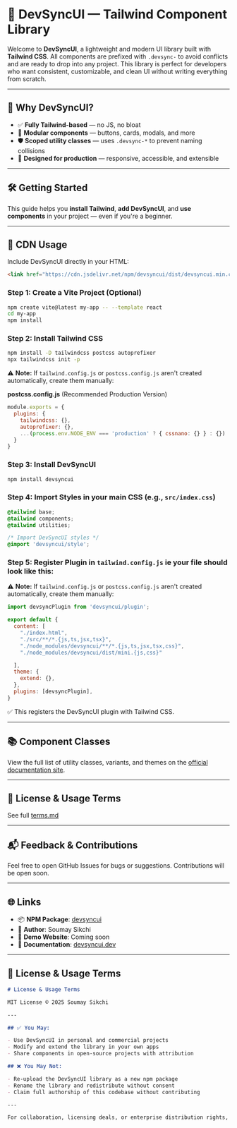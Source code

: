 # 🚀 DevSyncUI — Tailwind Component Library

Welcome to **DevSyncUI**, a lightweight and modern UI library built with **Tailwind CSS**. All components are prefixed with `.devsync-` to avoid conflicts and are ready to drop into any project. This library is perfect for developers who want consistent, customizable, and clean UI without writing everything from scratch.

---

## 📌 Why DevSyncUI?

- ✅ **Fully Tailwind-based** — no JS, no bloat
- 🧱 **Modular components** — buttons, cards, modals, and more
- 🛡️ **Scoped utility classes** — uses `.devsync-*` to prevent naming collisions
- 🎯 **Designed for production** — responsive, accessible, and extensible

---

## 🛠️ Getting Started

This guide helps you **install Tailwind**, **add DevSyncUI**, and **use components** in your project — even if you're a beginner.

---
## 🔗 CDN Usage

Include DevSyncUI directly in your HTML:

```html
<link href="https://cdn.jsdelivr.net/npm/devsyncui/dist/devsyncui.min.css" rel="stylesheet" />
```

### Step 1: Create a Vite Project (Optional)

```bash
npm create vite@latest my-app -- --template react
cd my-app
npm install
```

### Step 2: Install Tailwind CSS

```bash
npm install -D tailwindcss postcss autoprefixer
npx tailwindcss init -p
```

⚠️ **Note:** If `tailwind.config.js` or `postcss.config.js` aren't created automatically, create them manually:

**postcss.config.js** (Recommended Production Version)

```js
module.exports = {
  plugins: {
    tailwindcss: {},
    autoprefixer: {},
    ...(process.env.NODE_ENV === 'production' ? { cssnano: {} } : {})
  }
}
```

### Step 3: Install DevSyncUI

```bash
npm install devsyncui
```

### Step 4: Import Styles in your main CSS (e.g., `src/index.css`)

```css
@tailwind base;
@tailwind components;
@tailwind utilities;

/* Import DevSyncUI styles */
@import 'devsyncui/style';
```

### Step 5: Register Plugin in `tailwind.config.js` ie your file should look like this:
⚠️ **Note:** If `tailwind.config.js` or `postcss.config.js` aren't created automatically, create them manually:

```js
import devsyncPlugin from 'devsyncui/plugin';

export default {
  content: [
    "./index.html",
    "./src/**/*.{js,ts,jsx,tsx}",
    "./node_modules/devsyncui/**/*.{js,ts,jsx,tsx,css}",
    "./node_modules/devsyncui/dist/mini.{js,css}"

  ],
  theme: {
    extend: {},
  },
  plugins: [devsyncPlugin],
}
```

✅ This registers the DevSyncUI plugin with Tailwind CSS.

---

## 📚 Component Classes

View the full list of utility classes, variants, and themes on the [official documentation site](https://devsyncui.dev).

---

## 🔐 License & Usage Terms

See full [terms.md](./terms.md)

---

## 📬 Feedback & Contributions

Feel free to open GitHub Issues for bugs or suggestions. Contributions will be open soon.

---

## 🌐 Links

- 📦 **NPM Package**: [devsyncui](https://www.npmjs.com/package/devsyncui)
- 🧠 **Author**: Soumay Sikchi
- 🎨 **Demo Website**: Coming soon
- 🧾 **Documentation**: [devsyncui.dev](https://devsyncui.dev)

---

## 📄 License & Usage Terms

```markdown
# License & Usage Terms

MIT License © 2025 Soumay Sikchi

---

## ✅ You May:

- Use DevSyncUI in personal and commercial projects
- Modify and extend the library in your own apps
- Share components in open-source projects with attribution

## ❌ You May Not:

- Re-upload the DevSyncUI library as a new npm package
- Rename the library and redistribute without consent
- Claim full authorship of this codebase without contributing

---

For collaboration, licensing deals, or enterprise distribution rights, please reach out via the official contact channels.
